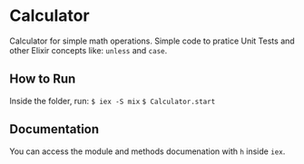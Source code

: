 # Calculator

Calculator for simple math operations.
Simple code to pratice Unit Tests and other Elixir concepts like: `unless` and `case`.

## How to Run

Inside the folder, run:
`$ iex -S mix`
`$ Calculator.start`

## Documentation

You can access the module and methods documenation with `h` inside `iex`.
